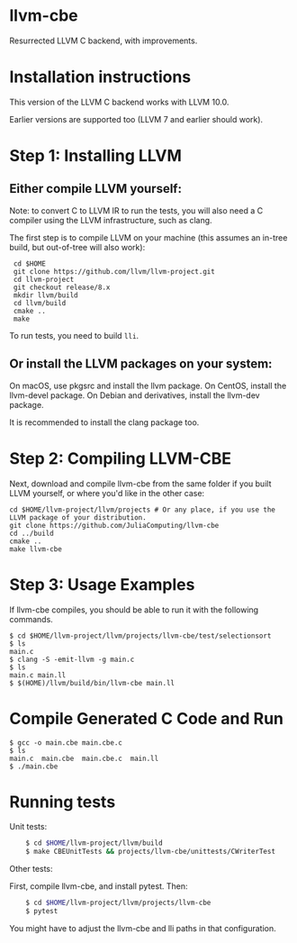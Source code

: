 llvm-cbe
========

Resurrected LLVM C backend, with improvements.

Installation instructions
=========================

This version of the LLVM C backend works with LLVM 10.0.

Earlier versions are supported too (LLVM 7 and earlier should work).

Step 1: Installing LLVM
=======================

Either compile LLVM yourself:
-----------------------------
Note: to convert C to LLVM IR to run the tests, you will also need a C compiler using the LLVM infrastructure, such as clang.

The first step is to compile LLVM on your machine
(this assumes an in-tree build, but out-of-tree will also work):

     cd $HOME
     git clone https://github.com/llvm/llvm-project.git
     cd llvm-project
     git checkout release/8.x
     mkdir llvm/build
     cd llvm/build
     cmake ..
     make

To run tests, you need to build `lli`.

Or install the LLVM packages on your system:
--------------------------------------------

On macOS, use pkgsrc and install the llvm package. On CentOS, install the llvm-devel package. On Debian and derivatives, install the llvm-dev package.

It is recommended to install the clang package too.

Step 2: Compiling LLVM-CBE
==========================

Next, download and compile llvm-cbe from the same folder if you built LLVM yourself, or where you'd like in the other case:

    cd $HOME/llvm-project/llvm/projects # Or any place, if you use the LLVM package of your distribution.
    git clone https://github.com/JuliaComputing/llvm-cbe
    cd ../build
    cmake ..
    make llvm-cbe

Step 3: Usage Examples
======================

If llvm-cbe compiles, you should be able to run it with the following commands.
```
$ cd $HOME/llvm-project/llvm/projects/llvm-cbe/test/selectionsort
$ ls
main.c
$ clang -S -emit-llvm -g main.c
$ ls
main.c main.ll
$ $(HOME)/llvm/build/bin/llvm-cbe main.ll
```

Compile Generated C Code and Run
================================

```
$ gcc -o main.cbe main.cbe.c
$ ls
main.c  main.cbe  main.cbe.c  main.ll
$ ./main.cbe
```

Running tests
==================

Unit tests:

```sh
    $ cd $HOME/llvm-project/llvm/build
    $ make CBEUnitTests && projects/llvm-cbe/unittests/CWriterTest
```

Other tests:

First, compile llvm-cbe, and install pytest. Then:

```sh
    $ cd $HOME/llvm-project/llvm/projects/llvm-cbe
    $ pytest
```

You might have to adjust the llvm-cbe and lli paths in that configuration.
